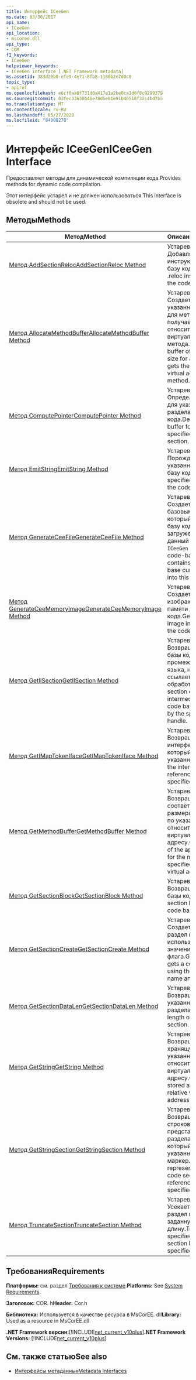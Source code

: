 ```yaml
---
title: Интерфейс ICeeGen
ms.date: 03/30/2017
api_name:
- ICeeGen
api_location:
- mscoree.dll
api_type:
- COM
f1_keywords:
- ICeeGen
helpviewer_keywords:
- ICeeGen interface [.NET Framework metadata]
ms.assetid: 383d20b0-efe9-4e71-8fb8-1186b2e7d0c0
topic_type:
- apiref
ms.openlocfilehash: e6cf0aa6f731d0a417e1a2be0ca1d0f8c9299379
ms.sourcegitcommit: 03fec33630b46e78d5e81e91b40518f32c4bd7b5
ms.translationtype: MT
ms.contentlocale: ru-RU
ms.lasthandoff: 05/27/2020
ms.locfileid: "84008278"
---
```

# <a name="iceegen-interface"></a><span data-ttu-id="7db1d-102">Интерфейс ICeeGen</span><span class="sxs-lookup"><span data-stu-id="7db1d-102">ICeeGen Interface</span></span>
<span data-ttu-id="7db1d-103">Предоставляет методы для динамической компиляции кода.</span><span class="sxs-lookup"><span data-stu-id="7db1d-103">Provides methods for dynamic code compilation.</span></span>  
  
 <span data-ttu-id="7db1d-104">Этот интерфейс устарел и не должен использоваться.</span><span class="sxs-lookup"><span data-stu-id="7db1d-104">This interface is obsolete and should not be used.</span></span>  
  
## <a name="methods"></a><span data-ttu-id="7db1d-105">Методы</span><span class="sxs-lookup"><span data-stu-id="7db1d-105">Methods</span></span>  
  
|<span data-ttu-id="7db1d-106">Метод</span><span class="sxs-lookup"><span data-stu-id="7db1d-106">Method</span></span>|<span data-ttu-id="7db1d-107">Описание</span><span class="sxs-lookup"><span data-stu-id="7db1d-107">Description</span></span>|  
|------------|-----------------|  
|[<span data-ttu-id="7db1d-108">Метод AddSectionReloc</span><span class="sxs-lookup"><span data-stu-id="7db1d-108">AddSectionReloc Method</span></span>](iceegen-addsectionreloc-method.md)|<span data-ttu-id="7db1d-109">Устаревшее.</span><span class="sxs-lookup"><span data-stu-id="7db1d-109">Obsolete.</span></span> <span data-ttu-id="7db1d-110">Добавляет инструкцию. reloc в базу кода.</span><span class="sxs-lookup"><span data-stu-id="7db1d-110">Adds a .reloc instruction to the code base.</span></span>|  
|[<span data-ttu-id="7db1d-111">Метод AllocateMethodBuffer</span><span class="sxs-lookup"><span data-stu-id="7db1d-111">AllocateMethodBuffer Method</span></span>](iceegen-allocatemethodbuffer-method.md)|<span data-ttu-id="7db1d-112">Устаревшее.</span><span class="sxs-lookup"><span data-stu-id="7db1d-112">Obsolete.</span></span> <span data-ttu-id="7db1d-113">Создает буфер указанного размера для метода и получает относительный виртуальный адрес метода.</span><span class="sxs-lookup"><span data-stu-id="7db1d-113">Creates a buffer of the specified size for a method, and gets the relative virtual address of the method.</span></span>|  
|[<span data-ttu-id="7db1d-114">Метод ComputePointer</span><span class="sxs-lookup"><span data-stu-id="7db1d-114">ComputePointer Method</span></span>](iceegen-computepointer-method.md)|<span data-ttu-id="7db1d-115">Устаревшее.</span><span class="sxs-lookup"><span data-stu-id="7db1d-115">Obsolete.</span></span> <span data-ttu-id="7db1d-116">Определяет буфер для указанного раздела кода.</span><span class="sxs-lookup"><span data-stu-id="7db1d-116">Determines the buffer for the specified code section.</span></span>|  
|[<span data-ttu-id="7db1d-117">Метод EmitString</span><span class="sxs-lookup"><span data-stu-id="7db1d-117">EmitString Method</span></span>](iceegen-emitstring-method.md)|<span data-ttu-id="7db1d-118">Устаревшее.</span><span class="sxs-lookup"><span data-stu-id="7db1d-118">Obsolete.</span></span> <span data-ttu-id="7db1d-119">Порождает указанную строку в базу кода.</span><span class="sxs-lookup"><span data-stu-id="7db1d-119">Emits the specified string into the code base.</span></span>|  
|[<span data-ttu-id="7db1d-120">Метод GenerateCeeFile</span><span class="sxs-lookup"><span data-stu-id="7db1d-120">GenerateCeeFile Method</span></span>](iceegen-generateceefile-method.md)|<span data-ttu-id="7db1d-121">Устаревшее.</span><span class="sxs-lookup"><span data-stu-id="7db1d-121">Obsolete.</span></span> <span data-ttu-id="7db1d-122">Создает файл с базовым кодом, который содержит базу кода, загруженную в данный момент `ICeeGen` .</span><span class="sxs-lookup"><span data-stu-id="7db1d-122">Generates a code-base file that contains the code base currently loaded into this `ICeeGen`.</span></span>|  
|[<span data-ttu-id="7db1d-123">Метод GenerateCeeMemoryImage</span><span class="sxs-lookup"><span data-stu-id="7db1d-123">GenerateCeeMemoryImage Method</span></span>](iceegen-generateceememoryimage-method.md)|<span data-ttu-id="7db1d-124">Устаревшее.</span><span class="sxs-lookup"><span data-stu-id="7db1d-124">Obsolete.</span></span> <span data-ttu-id="7db1d-125">Создает изображение в памяти для базы кода.</span><span class="sxs-lookup"><span data-stu-id="7db1d-125">Generates an image in memory for the code base.</span></span>|  
|[<span data-ttu-id="7db1d-126">Метод GetIlSection</span><span class="sxs-lookup"><span data-stu-id="7db1d-126">GetIlSection Method</span></span>](iceegen-getilsection-method.md)|<span data-ttu-id="7db1d-127">Устаревшее.</span><span class="sxs-lookup"><span data-stu-id="7db1d-127">Obsolete.</span></span> <span data-ttu-id="7db1d-128">Возвращает раздел базы кода промежуточного языка, на который ссылается указанный обработчик.</span><span class="sxs-lookup"><span data-stu-id="7db1d-128">Gets the section of the intermediate language code base referenced by the specified handle.</span></span>|  
|[<span data-ttu-id="7db1d-129">Метод GetIMapTokenIface</span><span class="sxs-lookup"><span data-stu-id="7db1d-129">GetIMapTokenIface Method</span></span>](iceegen-getimaptokeniface-method.md)|<span data-ttu-id="7db1d-130">Устаревшее.</span><span class="sxs-lookup"><span data-stu-id="7db1d-130">Obsolete.</span></span> <span data-ttu-id="7db1d-131">Возвращает интерфейс, на который ссылается указанный токен.</span><span class="sxs-lookup"><span data-stu-id="7db1d-131">Gets the interface referenced by the specified token.</span></span>|  
|[<span data-ttu-id="7db1d-132">Метод GetMethodBuffer</span><span class="sxs-lookup"><span data-stu-id="7db1d-132">GetMethodBuffer Method</span></span>](iceegen-getmethodbuffer-method.md)|<span data-ttu-id="7db1d-133">Устаревшее.</span><span class="sxs-lookup"><span data-stu-id="7db1d-133">Obsolete.</span></span> <span data-ttu-id="7db1d-134">Возвращает буфер соответствующего размера для метода по указанному относительному виртуальному адресу.</span><span class="sxs-lookup"><span data-stu-id="7db1d-134">Gets a buffer of the appropriate size for the method at the specified relative virtual address.</span></span>|  
|[<span data-ttu-id="7db1d-135">Метод GetSectionBlock</span><span class="sxs-lookup"><span data-stu-id="7db1d-135">GetSectionBlock Method</span></span>](iceegen-getsectionblock-method.md)|<span data-ttu-id="7db1d-136">Устаревшее.</span><span class="sxs-lookup"><span data-stu-id="7db1d-136">Obsolete.</span></span> <span data-ttu-id="7db1d-137">Возвращает блок базы кода.</span><span class="sxs-lookup"><span data-stu-id="7db1d-137">Gets a section block of the code base.</span></span>|  
|[<span data-ttu-id="7db1d-138">Метод GetSectionCreate</span><span class="sxs-lookup"><span data-stu-id="7db1d-138">GetSectionCreate Method</span></span>](iceegen-getsectioncreate-method.md)|<span data-ttu-id="7db1d-139">Устаревшее.</span><span class="sxs-lookup"><span data-stu-id="7db1d-139">Obsolete.</span></span> <span data-ttu-id="7db1d-140">Создает и получает раздел кода, используя указанные значения имени и флага.</span><span class="sxs-lookup"><span data-stu-id="7db1d-140">Generates and gets a code section using the specified name and flag values.</span></span>|  
|[<span data-ttu-id="7db1d-141">Метод GetSectionDataLen</span><span class="sxs-lookup"><span data-stu-id="7db1d-141">GetSectionDataLen Method</span></span>](iceegen-getsectiondatalen-method.md)|<span data-ttu-id="7db1d-142">Устаревшее.</span><span class="sxs-lookup"><span data-stu-id="7db1d-142">Obsolete.</span></span> <span data-ttu-id="7db1d-143">Возвращает длину указанного раздела.</span><span class="sxs-lookup"><span data-stu-id="7db1d-143">Gets the length of the specified section.</span></span>|  
|[<span data-ttu-id="7db1d-144">Метод GetString</span><span class="sxs-lookup"><span data-stu-id="7db1d-144">GetString Method</span></span>](iceegen-getstring-method.md)|<span data-ttu-id="7db1d-145">Устаревшее.</span><span class="sxs-lookup"><span data-stu-id="7db1d-145">Obsolete.</span></span> <span data-ttu-id="7db1d-146">Возвращает строку, хранящуюся по указанному относительному виртуальному адресу.</span><span class="sxs-lookup"><span data-stu-id="7db1d-146">Gets the string stored at the specified relative virtual address.</span></span>|  
|[<span data-ttu-id="7db1d-147">Метод GetStringSection</span><span class="sxs-lookup"><span data-stu-id="7db1d-147">GetStringSection Method</span></span>](iceegen-getstringsection-method.md)|<span data-ttu-id="7db1d-148">Устаревшее.</span><span class="sxs-lookup"><span data-stu-id="7db1d-148">Obsolete.</span></span> <span data-ttu-id="7db1d-149">Возвращает строковое представление раздела кода, на который ссылается указанный маркер.</span><span class="sxs-lookup"><span data-stu-id="7db1d-149">Gets a string representation of the code section referenced by the specified handle.</span></span>|  
|[<span data-ttu-id="7db1d-150">Метод TruncateSection</span><span class="sxs-lookup"><span data-stu-id="7db1d-150">TruncateSection Method</span></span>](iceegen-truncatesection-method.md)|<span data-ttu-id="7db1d-151">Устаревшее.</span><span class="sxs-lookup"><span data-stu-id="7db1d-151">Obsolete.</span></span> <span data-ttu-id="7db1d-152">Усекает указанный раздел кода на заданную длину.</span><span class="sxs-lookup"><span data-stu-id="7db1d-152">Truncates the specified code section by the specified length.</span></span>|  
  
## <a name="requirements"></a><span data-ttu-id="7db1d-153">Требования</span><span class="sxs-lookup"><span data-stu-id="7db1d-153">Requirements</span></span>  
 <span data-ttu-id="7db1d-154">**Платформы:** см. раздел [Требования к системе](../../get-started/system-requirements.md).</span><span class="sxs-lookup"><span data-stu-id="7db1d-154">**Platforms:** See [System Requirements](../../get-started/system-requirements.md).</span></span>  
  
 <span data-ttu-id="7db1d-155">**Заголовок:** COR. h</span><span class="sxs-lookup"><span data-stu-id="7db1d-155">**Header:** Cor.h</span></span>  
  
 <span data-ttu-id="7db1d-156">**Библиотека:** Используется в качестве ресурса в MsCorEE. dll</span><span class="sxs-lookup"><span data-stu-id="7db1d-156">**Library:** Used as a resource in MsCorEE.dll</span></span>  
  
 <span data-ttu-id="7db1d-157">**.NET Framework версии:**[!INCLUDE[net_current_v10plus](../../../../includes/net-current-v10plus-md.md)]</span><span class="sxs-lookup"><span data-stu-id="7db1d-157">**.NET Framework Versions:** [!INCLUDE[net_current_v10plus](../../../../includes/net-current-v10plus-md.md)]</span></span>  
  
## <a name="see-also"></a><span data-ttu-id="7db1d-158">См. также статью</span><span class="sxs-lookup"><span data-stu-id="7db1d-158">See also</span></span>

- [<span data-ttu-id="7db1d-159">Интерфейсы метаданных</span><span class="sxs-lookup"><span data-stu-id="7db1d-159">Metadata Interfaces</span></span>](metadata-interfaces.md)
